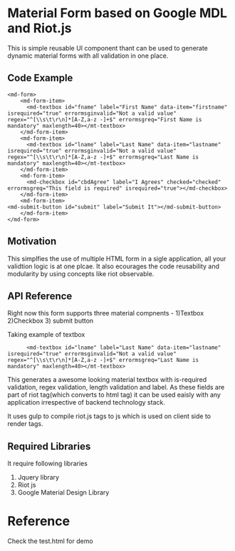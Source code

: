 # Material Form based on Google MDL and Riot.js
This is simple reusable UI component thant can be used to generate dynamic material forms with all validation in one place.

## Code Example
```
<md-form>
    <md-form-item>
      <md-textbox id="fname" label="First Name" data-item="firstname" isrequired="true" errormsginvalid="Not a valid value" regex="^[\\s\t\r\n]*[A-Z,a-z -]+$" errormsgreq="First Name is mandatory" maxlength=40></mt-textbox>
    </md-form-item>
    <md-form-item>
      <md-textbox id="lname" label="Last Name" data-item="lastname" isrequired="true" errormsginvalid="Not a valid value" regex="^[\\s\t\r\n]*[A-Z,a-z -]+$" errormsgreq="Last Name is mandatory" maxlength=40></mt-textbox>
    </md-form-item>
    <md-form-item>
      <md-checkbox id="cbdAgree" label="I Agrees" checked="checked" errormsgreq="This field is required" isrequired="true"></md-checkbox>
    </md-form-item>
    <md-form-item>
<md-submit-button id="submit" label="Submit It"></md-submit-button>
    </md-form-item>
</md-form>
```

## Motivation

This simplfies the use of multiple HTML form in a sigle application, all your validtion logic is at one plcae. It also ecourages the code reusability and modularity by using concepts like riot observable.

## API Reference

Right now this form supports three material compnents -
1)Textbox
2)Checkbox
3) submit button

Taking example of textbox
```
      <md-textbox id="lname" label="Last Name" data-item="lastname" isrequired="true" errormsginvalid="Not a valid value" regex="^[\\s\t\r\n]*[A-Z,a-z -]+$" errormsgreq="Last Name is mandatory" maxlength=40></mt-textbox>
```
This generates a awesome looking material textbox with is-required validation, regex validation, length validation and label. As these fields are part of riot tag(which converts to html tag) it can be used eaisly with any application irrespective of backend technology stack.

It uses gulp to compile riot.js tags to js which is used on client side to render tags. 

## Required Libraries

It require following libraries <br/> 
1)  Jquery library <br/>
2)  Riot js <br/>
3)  Google Material Design Library <br/>

# Reference
Check the test.html for demo
